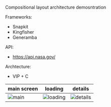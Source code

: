 Compositional layout architecture demosntration

Frameworks:
- Snapkit
- Kingfisher
- Generamba

API:
 - https://api.nasa.gov/   

Archtecture:
- VIP + C

| main screen  | loading | details |
| ------------- | ------------- | ------------- |
| ![main](https://github.com/latynskii/NASA-APIs/assets/92750528/a428a084-574d-4257-aaef-ce34660d48fc)  |  ![loading](https://github.com/latynskii/NASA-APIs/assets/92750528/707fc782-5183-42d5-829b-ac128f086665)  | ![details](https://github.com/latynskii/NASA-APIs/assets/92750528/ac31f8d2-dc0f-4b4b-8c89-a437fe52ef91) |
